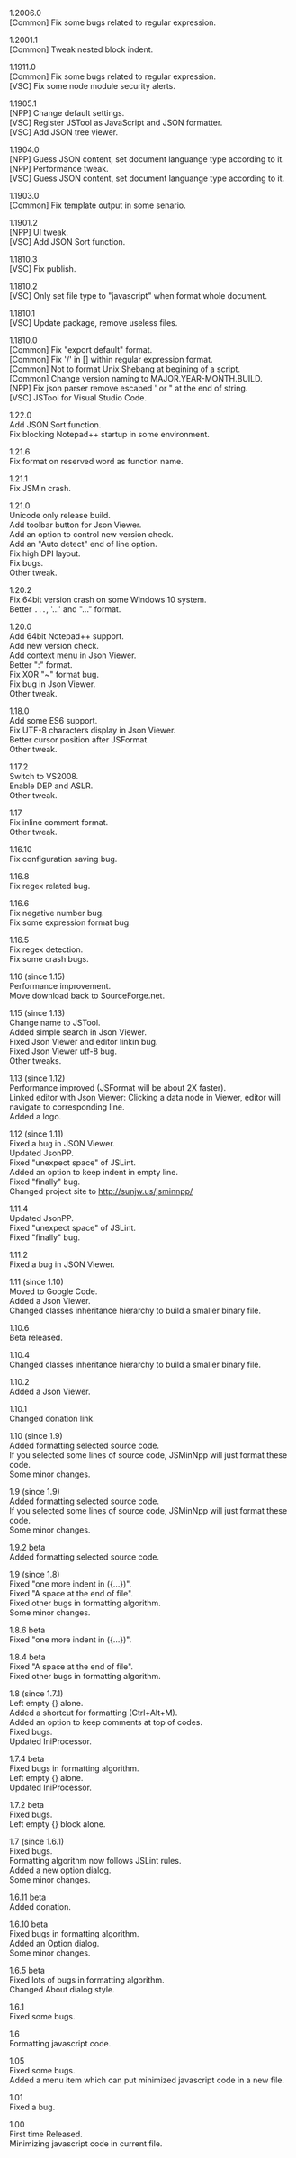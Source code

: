 1.2006.0  
[Common] Fix some bugs related to regular expression.  

1.2001.1  
[Common] Tweak nested block indent.  

1.1911.0  
[Common] Fix some bugs related to regular expression.  
[VSC] Fix some node module security alerts.  

1.1905.1  
[NPP] Change default settings.  
[VSC] Register JSTool as JavaScript and JSON formatter.  
[VSC] Add JSON tree viewer.  

1.1904.0  
[NPP] Guess JSON content, set document languange type according to it.  
[NPP] Performance tweak.  
[VSC] Guess JSON content, set document languange type according to it.  

1.1903.0  
[Common] Fix template output in some senario.  

1.1901.2  
[NPP] UI tweak.  
[VSC] Add JSON Sort function.  

1.1810.3  
[VSC] Fix publish.  

1.1810.2  
[VSC] Only set file type to "javascript" when format whole document.  

1.1810.1  
[VSC] Update package, remove useless files.  

1.1810.0  
[Common] Fix "export default" format.  
[Common] Fix '/' in [] within regular expression format.  
[Common] Not to format Unix Shebang at begining of a script.  
[Common] Change version naming to MAJOR.YEAR-MONTH.BUILD.  
[NPP] Fix json parser remove escaped ' or " at the end of string.  
[VSC] JSTool for Visual Studio Code.  

1.22.0  
Add JSON Sort function.  
Fix blocking Notepad++ startup in some environment.  

1.21.6  
Fix format on reserved word as function name.  

1.21.1  
Fix JSMin crash.  

1.21.0  
Unicode only release build.  
Add toolbar button for Json Viewer.  
Add an option to control new version check.  
Add an "Auto detect" end of line option.  
Fix high DPI layout.  
Fix bugs.  
Other tweak.  

1.20.2  
Fix 64bit version crash on some Windows 10 system.  
Better `...`, '...' and "..." format.  

1.20.0  
Add 64bit Notepad++ support.  
Add new version check.  
Add context menu in Json Viewer.  
Better ":" format.  
Fix XOR "~" format bug.  
Fix bug in Json Viewer.  
Other tweak.  

1.18.0  
Add some ES6 support.  
Fix UTF-8 characters display in Json Viewer.  
Better cursor position after JSFormat.  
Other tweak.  

1.17.2  
Switch to VS2008.  
Enable DEP and ASLR.  
Other tweak.  

1.17  
Fix inline comment format.  
Other tweak.  

1.16.10  
Fix configuration saving bug.  

1.16.8  
Fix regex related bug.  

1.16.6  
Fix negative number bug.  
Fix some expression format bug.  

1.16.5  
Fix regex detection.  
Fix some crash bugs.  

1.16 (since 1.15)  
Performance improvement.  
Move download back to SourceForge.net.  

1.15 (since 1.13)  
Change name to JSTool.  
Added simple search in Json Viewer.  
Fixed Json Viewer and editor linkin bug.  
Fixed Json Viewer utf-8 bug.  
Other tweaks.  

1.13 (since 1.12)  
Performance improved (JSFormat will be about 2X faster).  
Linked editor with Json Viewer: Clicking a data node in Viewer, editor will navigate to corresponding line.  
Added a logo.  

1.12 (since 1.11)  
Fixed a bug in JSON Viewer.  
Updated JsonPP.  
Fixed "unexpect space" of JSLint.  
Added an option to keep indent in empty line.  
Fixed "finally" bug.  
Changed project site to http://sunjw.us/jsminnpp/  

1.11.4  
Updated JsonPP.  
Fixed "unexpect space" of JSLint.  
Fixed "finally" bug.  

1.11.2  
Fixed a bug in JSON Viewer.  

1.11 (since 1.10)  
Moved to Google Code.  
Added a Json Viewer.  
Changed classes inheritance hierarchy to build a smaller binary file.  

1.10.6  
Beta released.  

1.10.4  
Changed classes inheritance hierarchy to build a smaller binary file.  

1.10.2  
Added a Json Viewer.  

1.10.1  
Changed donation link.  

1.10 (since 1.9)  
Added formatting selected source code.  
If you selected some lines of source code, JSMinNpp will just format these code.  
Some minor changes.  

1.9 (since 1.9)  
Added formatting selected source code.  
If you selected some lines of source code, JSMinNpp will just format these code.  
Some minor changes.  

1.9.2 beta  
Added formatting selected source code.  

1.9 (since 1.8)  
Fixed "one more indent in ({...})".  
Fixed "A space at the end of file".  
Fixed other bugs in formatting algorithm.  
Some minor changes.  

1.8.6 beta  
Fixed "one more indent in ({...})".  

1.8.4 beta  
Fixed "A space at the end of file".  
Fixed other bugs in formatting algorithm.  

1.8 (since 1.7.1)  
Left empty {} alone.  
Added a shortcut for formatting (Ctrl+Alt+M).  
Added an option to keep comments at top of codes.  
Fixed bugs.  
Updated IniProcessor.  

1.7.4 beta  
Fixed bugs in formatting algorithm.  
Left empty {} alone.  
Updated IniProcessor.  

1.7.2 beta  
Fixed bugs.  
Left empty {} block alone.  

1.7 (since 1.6.1)  
Fixed bugs.  
Formatting algorithm now follows JSLint rules.  
Added a new option dialog.  
Some minor changes.  

1.6.11 beta  
Added donation.  

1.6.10 beta  
Fixed bugs in formatting algorithm.  
Added an Option dialog.  
Some minor changes.  

1.6.5 beta  
Fixed lots of bugs in formatting algorithm.  
Changed About dialog style.  

1.6.1  
Fixed some bugs.  

1.6  
Formatting javascript code.  

1.05  
Fixed some bugs.  
Added a menu item which can put minimized javascript code in a new file.  

1.01  
Fixed a bug.  

1.00  
First time Released.  
Minimizing javascript code in current file.  
